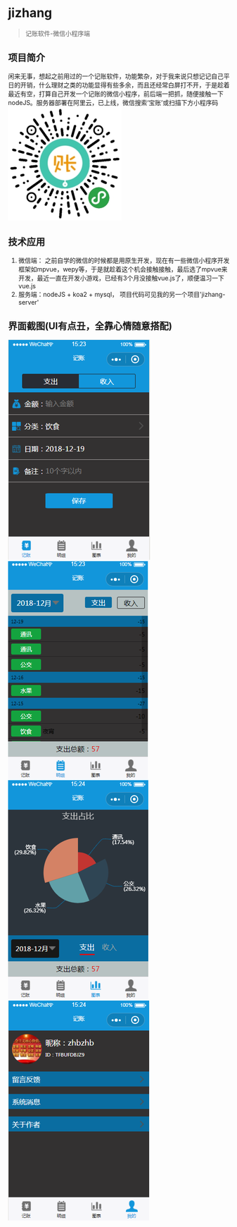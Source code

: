 # jizhang

> 记账软件-微信小程序端

## 项目简介

闲来无事，想起之前用过的一个记账软件，功能繁杂，对于我来说只想记记自己平日的开销，什么理财之类的功能显得有些多余，而且还经常白屏打不开，于是趁着最近有空，打算自己开发一个记账的微信小程序，前后端一把抓，随便接触一下nodeJS。服务器部署在阿里云，已上线，微信搜索‘宝账’或扫描下方小程序码
![avatar](/jietu/qrCode.jpg)

## 技术应用
1. 微信端：
之前自学的微信的时候都是用原生开发，现在有一些微信小程序开发框架如mpvue，wepy等，于是就趁着这个机会接触接触，最后选了mpvue来开发，最近一直在开发小游戏，已经有3个月没接触vue.js了，顺便温习一下vue.js
2. 服务端：nodeJS + koa2 + mysql， 项目代码可见我的另一个项目'jizhang-server'

## 界面截图(UI有点丑，全靠心情随意搭配)
![avatar](/jietu/1.png)
![avatar](/jietu/2.png)
![avatar](/jietu/3.png)
![avatar](/jietu/4.png)


